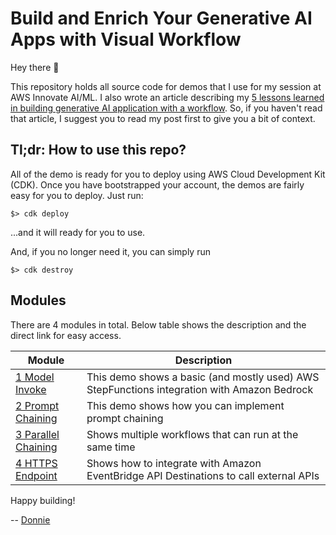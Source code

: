 # Build and Enrich Your Generative AI Apps with Visual Workflow 

Hey there 👋

This repository holds all source code for demos that I use for my session at AWS Innovate AI/ML. 
I also wrote an article describing my [5 lessons learned in building generative AI application with a workflow](https://community.aws/content/2fiK2xJf773295nAEE9ecLgtvFP/5-lessons-learned-in-building-generative-ai-application-with-a-workflow). So, if you haven't read that article, I suggest you to read my post first to give you a bit of context. 

## Tl;dr: How to use this repo?

All of the demo is ready for you to deploy using AWS Cloud Development Kit (CDK). Once you have bootstrapped your account, the demos are fairly easy for you to deploy. Just run:

```
$> cdk deploy
```

...and it will ready for you to use.

And, if you no longer need it, you can simply run 

```
$> cdk destroy
```

## Modules

There are 4 modules in total. Below table shows the description and the direct link for easy access.

| Module  | Description |
| -------------  | ----------- |
| [1 Model Invoke](https://github.com/donnieprakoso/demo-stepfunctions-bedrock/tree/main/1-model-invoke/cdk) |  This demo shows a basic (and mostly used) AWS StepFunctions integration with Amazon Bedrock |
| [2 Prompt Chaining](https://github.com/donnieprakoso/demo-stepfunctions-bedrock/tree/main/2-prompt-chaining) | This demo shows how you can implement prompt chaining | 
| [3 Parallel Chaining](https://github.com/donnieprakoso/demo-stepfunctions-bedrock/tree/main/3-parallel) | Shows multiple workflows that can run at the same time |
| [4 HTTPS Endpoint](https://github.com/donnieprakoso/demo-stepfunctions-bedrock/tree/main/4-https-endpoint/cdk) | Shows how to integrate with Amazon EventBridge API Destinations to call external APIs |

Happy building!

-- [Donnie](https://linkedin.com/in/donnieprakoso)

